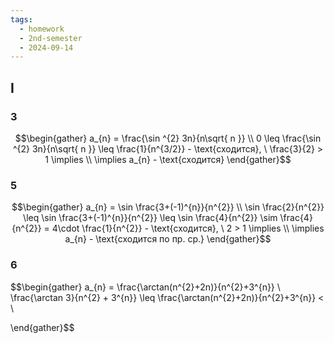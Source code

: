 ```yaml
---
tags:
  - homework
  - 2nd-semester
  - 2024-09-14
---
```

## I

### 3

$$\begin{gather}
a_{n} = \frac{\sin ^{2} 3n}{n\sqrt{ n }} \\
0 \leq \frac{\sin ^{2} 3n}{n\sqrt{ n }} \leq \frac{1}{n^{3/2}} - \text{сходится}, \ \frac{3}{2} > 1 \implies \\
\implies a_{n} - \text{сходится}
\end{gather}$$

### 5

$$\begin{gather}
a_{n} = \sin \frac{3+(-1)^{n}}{n^{2}} \\
\sin \frac{2}{n^{2}} \leq \sin \frac{3+(-1)^{n}}{n^{2}} \leq \sin \frac{4}{n^{2}} \sim \frac{4}{n^{2}} = 4\cdot \frac{1}{n^{2}} - \text{сходится}, \ 2 > 1 \implies \\
\implies a_{n} - \text{сходится по пр. ср.}
\end{gather}$$

### 6

$$\begin{gather}
a_{n} = \frac{\arctan(n^{2}+2n)}{n^{2}+3^{n}} \\
\frac{\arctan 3}{n^{2} + 3^{n}} \leq \frac{\arctan(n^{2}+2n)}{n^{2}+3^{n}} < \\

\end{gather}$$